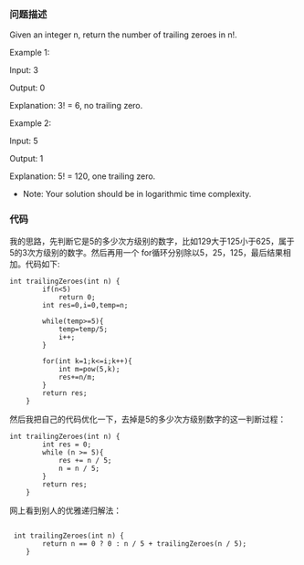 ### 问题描述

Given an integer n, return the number of trailing zeroes in n!.

Example 1:


  Input: 3 
  
  Output: 0 
  
  Explanation: 3! = 6, no trailing zero.


Example 2:


  Input: 5 
  
  Output: 1 
  
  Explanation: 5! = 120, one trailing zero.


- Note: Your solution should be in logarithmic time complexity.

### 代码

我的思路，先判断它是5的多少次方级别的数字，比如129大于125小于625，属于5的3次方级别的数字。然后再用一个 for循环分别除以5，25，125，最后结果相加。代码如下:


```
int trailingZeroes(int n) {
        if(n<5)
            return 0;
        int res=0,i=0,temp=n;

        while(temp>=5){
            temp=temp/5;
            i++;
        }

        for(int k=1;k<=i;k++){
            int m=pow(5,k);           
            res+=n/m;
        }
        return res;
    }
```

然后我把自己的代码优化一下，去掉是5的多少次方级别数字的这一判断过程：


```
int trailingZeroes(int n) {
        int res = 0;
        while (n >= 5){
            res += n / 5;
            n = n / 5;
        }
        return res;
    }
```

网上看到别人的优雅递归解法：

```

 int trailingZeroes(int n) {
        return n == 0 ? 0 : n / 5 + trailingZeroes(n / 5);
    }
```

